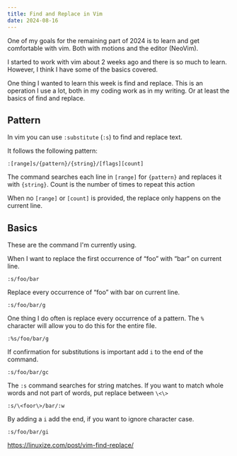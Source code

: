 ```yaml
---
title: Find and Replace in Vim
date: 2024-08-16
---
```


One of my goals for the remaining part of 2024 is to learn and get comfortable with vim. Both with motions and the editor (NeoVim).

I started to work with vim about 2 weeks ago and there is so much to learn. However, I think I have some of the basics covered.

One thing I wanted to learn this week is find and replace. This is an operation I use a lot, both in my coding work as in my writing. Or at least the basics of find and replace.

## Pattern

In vim you can use `:substitute` (`:s`) to find and replace text.

It follows the following pattern:

```vim
:[range]s/{pattern}/{string}/[flags][count]
```

The command searches each line in `[range]` for `{pattern}` and replaces it with `{string}`. Count is the number of times to repeat this action

When no `[range]` or `[count]` is provided, the replace only happens on the current line. 

## Basics

These are the command I'm currently using.

When I want to replace the first occurrence of “foo” with “bar” on current line. 

```vim
:s/foo/bar
```

Replace every occurrence of “foo” with bar on current line.

```vim
:s/foo/bar/g
```

One thing I do often is replace every occurrence of a pattern. The `%` character will allow you to do this for the entire file. 

```vim
:%s/foo/bar/g
```

If confirmation for substitutions is important add `i` to the end of the command.

```vim
:s/foo/bar/gc
```

The `:s` command searches for string matches. If you want to match whole words and not part of words, put replace between `\<\>`

```vim
:s/\<foor\>/bar/:w
```

By adding a `i` add the end, if you want to ignore character case.

```vim
:s/foo/bar/gi
```

https://linuxize.com/post/vim-find-replace/


